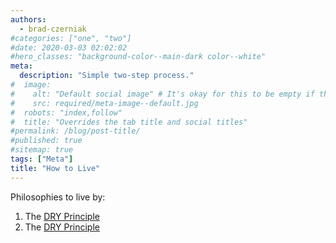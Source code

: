```yaml
---
authors:
  - brad-czerniak
#categories: ["one", "two"]
#date: 2020-03-03 02:02:02
#hero_classes: "background-color--main-dark color--white"
meta:
  description: "Simple two-step process."
#  image:
#    alt: "Default social image" # It's okay for this to be empty if the image is decorative
#    src: required/meta-image--default.jpg
#  robots: "index,follow"
#  title: "Overrides the tab title and social titles"
#permalink: /blog/post-title/
#published: true
#sitemap: true
tags: ["Meta"]
title: "How to Live"
---
```


Philosophies to live by:

  1. The [DRY Principle](http://en.wikipedia.org/wiki/Don%27t_repeat_yourself)
  2. The [DRY Principle](http://en.wikipedia.org/wiki/Don%27t_repeat_yourself)

